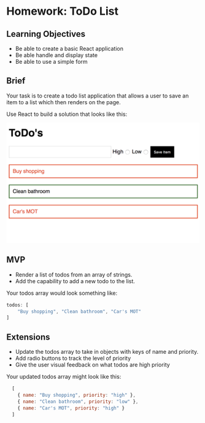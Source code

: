 # Homework: ToDo List

## Learning Objectives

- Be able to create a basic React application
- Be able handle and display state
- Be able to use a simple form

## Brief

Your task is to create a todo list application that allows a user to save an item to a list which then renders on the page.

Use React to build a solution that looks like this:

![ToDos App](./images/todos.png)

## MVP

- Render a list of todos from an array of strings.  
- Add the capability to add a new todo to the list.

Your todos array would look something like:
```js
todos: [
	"Buy shopping", "Clean bathroom", "Car's MOT"
]
```

## Extensions

- Update the todos array to take in objects with keys of name and priority.
- Add radio buttons to track the level of priority
- Give the user visual feedback on what todos are high priority 

Your updated todos array might look like this: 
```js
  [
    { name: "Buy shopping", priority: "high" },
    { name: "Clean bathroom", priority: "low" },
    { name: "Car's MOT", priority: "high" }
  ]
```
